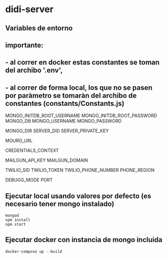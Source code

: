 # didi-server

## Variables de entorno

## importante:

## - al correr en docker estas constantes se toman del archibo '.env',

## - al correr de forma local, los que no se pasen por paràmetro se tomaràn del archibo de constantes (constants/Constants.js)

MONGO_INITDB_ROOT_USERNAME
MONGO_INITDB_ROOT_PASSWORD
MONGO_DB
MONGO_USERNAME
MONGO_PASSWORD

MONGO_DIR
SERVER_DID
SERVER_PRIVATE_KEY

MOURO_URL

CREDENTIALS_CONTEXT

MAILGUN_API_KEY
MAILGUN_DOMAIN

TWILIO_SID
TWILIO_TOKEN
TWILIO_PHONE_NUMBER
PHONE_REGION

DEBUGG_MODE
PORT

## Ejecutar local usando valores por defecto (es necesario tener mongo instalado)

```
mongod
npm install
npm start
```

## Ejecutar docker con instancia de mongo incluida

```
docker-compose up --build
```
